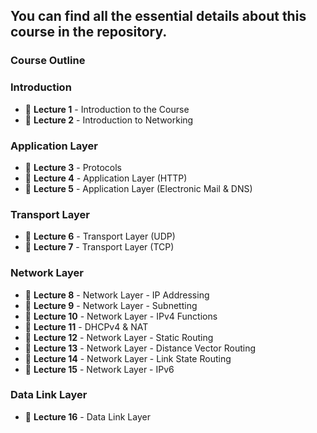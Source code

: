You can find all the essential details about this course in the repository.
---
### **Course Outline**
### **Introduction**  
- 📄 **Lecture 1** - Introduction to the Course  
- 📄 **Lecture 2** - Introduction to Networking  

### **Application Layer**  
- 📄 **Lecture 3** - Protocols  
- 📄 **Lecture 4** - Application Layer (HTTP)  
- 📄 **Lecture 5** - Application Layer (Electronic Mail & DNS)  

### **Transport Layer**  
- 📄 **Lecture 6** - Transport Layer (UDP)  
- 📄 **Lecture 7** - Transport Layer (TCP)  

### **Network Layer**  
- 📄 **Lecture 8** - Network Layer - IP Addressing  
- 📄 **Lecture 9** - Network Layer - Subnetting  
- 📄 **Lecture 10** - Network Layer - IPv4 Functions  
- 📄 **Lecture 11** - DHCPv4 & NAT  
- 📄 **Lecture 12** - Network Layer - Static Routing  
- 📄 **Lecture 13** - Network Layer - Distance Vector Routing  
- 📄 **Lecture 14** - Network Layer - Link State Routing  
- 📄 **Lecture 15** - Network Layer - IPv6  

### **Data Link Layer**  
- 📄 **Lecture 16** - Data Link Layer  
